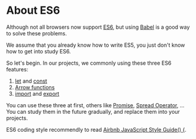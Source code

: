 # About ES6

Although not all browsers now support [ES6](http://es6-features.org), but using [Babel](https://babeljs.io) is a good way to solve these problems.

We assume that you already know how to write ES5, you just don't know how to get into study ES6.

So let's begin. In our projects, we commonly using these three ES6 features:

1. [let](https://developer.mozilla.org/en-US/docs/Web/JavaScript/Reference/Statements/let) and [const](https://developer.mozilla.org/en-US/docs/Web/JavaScript/Reference/Statements/const)
2. [Arrow functions](https://developer.mozilla.org/en-US/docs/Web/JavaScript/Reference/Functions/Arrow_functions)
3. [import](https://developer.mozilla.org/en-US/docs/Web/JavaScript/Reference/Statements/import) and [export](https://developer.mozilla.org/en-US/docs/Web/JavaScript/Reference/Statements/export)

You can use these three at first, others like [Promise](https://developer.mozilla.org/en-US/docs/Web/JavaScript/Reference/Global_Objects/Promise), [Spread Operator](https://developer.mozilla.org/en-US/docs/Web/JavaScript/Reference/Operators/Spread_operator), ... You can study them in the future gradually, and replace them into your projects.

ES6 coding style recommendly to read [Airbnb JavaScript Style Guide() {](https://github.com/airbnb/javascript).